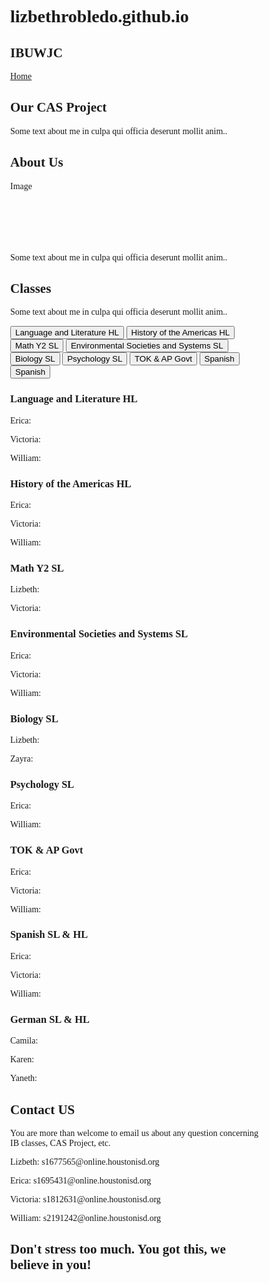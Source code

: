 # lizbethrobledo.github.io
<html>
<head>
<meta name="viewport" content="width=device-width, initial-scale=1">
<style>
* {
  box-sizing: border-box;
}

/* Add a gray background color with some padding */
body {
  font-family: Times New Roman;
  padding: 20px;
  background: #153243;
}

/* Header/Blog Title */
.header {
  padding: 30px;
  font-size: 40px;
  text-align: center;
  background: #F4EDED;
}

/* Fake image */
.fakeimg {
  background-color: #aaa;
  width: 100%;
  padding: 20px;
}

/* Add a card effect for articles */
.card {
   background-color: white;
   padding: 20px;
   margin-top: 20px;
}

/* Clear floats after the columns */
.row:after {
  content: "";
  display: table;
  clear: both;
}

/* Footer */
.footer {
  padding: 20px;
  text-align: center;
  background: #F4EDED;
  margin-top: 20px;
}

/* Responsive layout - when the screen is less than 800px wide, make the two columns stack on top of each other instead of next to each other */
@media screen and (max-width: 800px) {
  .leftcolumn, .rightcolumn {   
    width: 100%;
    padding: 0;
  }
}
</style>
</head>

<body>

<div class="header">
  <h2>IBUWJC</h2>
</div>

<head>
<meta name="viewport" content="width=device-width, initial-scale=1">
<style>
body {
  margin: 0;
  font-family: Times New Roman, Helvetica, sans-serif;
}

.topnav {
  overflow: hidden;
  background-color: #333;
}

.topnav a {
  float: left;
  color: #f2f2f2;
  text-align: center;
  padding: 14px 16px;
  text-decoration: none;
  font-size: 17px;
}

.topnav a:hover {
  background-color: Gray;
  color: white;
}

.topnav a.active {
  background-color: Gray;
  color: white;
}
</style>
</head>
<body>

<div class="topnav">
  <a class="active" href="#home">Home</a>
</div>

 <div class="rightcolumn">
    <div class="card">
      <h2>Our CAS Project</h2>
      <p>Some text about me in culpa qui officia deserunt mollit anim..</p>
    </div>

 <div class="rightcolumn">
    <div class="card">
      <h2>About Us</h2>
      <div class="fakeimg" style="height:100px;">Image</div>
      <p>Some text about me in culpa qui officia deserunt mollit anim..</p>
    </div>


 <div class="rightcolumn">
    <div class="card">
      <h2>Classes</h2>
      <p>Some text about me in culpa qui officia deserunt mollit anim..</p>
      </div>
<head>
<meta name="viewport" content="width=device-width, initial-scale=1">
<style>
body {font-family: Times New Roman;}

/* Style the tab */
.tab {
  overflow: hidden;
  border: 1px solid #ccc;
  background-color: #f1f1f1;
}

/* Style the buttons inside the tab */
.tab button {
  background-color: #f1f1f1;
  float: left;
  border: none;
  outline: none;
  cursor: pointer;
  padding: 14px 16px;
  transition: 0.3s;
  font-size: 17px;
}

/* Change background color of buttons on hover */
.tab button:hover {
  background-color: gray;
}

/* Create an active/current tablink class */
.tab button.active {
  background-color: gray;
}

/* Style the tab content */
.tabcontent {
  display: #F1F5F7;
  padding: 6px 12px;
  border: 1px solid gray;
  border-top: none;
}
</style>
</head>
<body>

<div class="tab">
  <button class="tablinks" onclick="openCity(event, 'Language and Literature HL')">Language and Literature HL</button>
  <button class="tablinks" onclick="openCity(event, 'History of the Americas HL')">History of the Americas HL</button>
  <button class="tablinks" onclick="openCity(event, 'Math Y2 SL')">Math Y2 SL</button>
  <button class="tablinks" onclick="openCity(event, 'Environmental Societies and Systems SL')">Environmental Societies and Systems SL</button>
  <button class="tablinks" onclick="openCity(event, 'Biology SL')">Biology SL</button>
  <button class="tablinks" onclick="openCity(event, 'Psychology SL')">Psychology SL</button>
  <button class="tablinks" onclick="openCity(event, 'TOK & AP Govt')">TOK & AP Govt</button>
  <button class="tablinks" onclick="openCity(event, 'Spanish SL & HL')">Spanish</button>
  <button class="tablinks" onclick="openCity(event, 'German SL & HL')">Spanish</button>
</div>

<div id="Language and Literature HL" class="tabcontent">
  <h3>Language and Literature HL</h3>
  <p>Erica: </p>
  <p>Victoria: </p>
  <p>William: </p>
</div>

<div id="History of the Americas HL" class="tabcontent">
  <h3>History of the Americas HL</h3>
  <p>Erica: </p>
  <p>Victoria: </p>
  <p>William: </p>
</div>

<div id="Math Y2 SL" class="tabcontent">
  <h3>Math Y2 SL</h3>
  <p>Lizbeth: </p>
  <p>Victoria: </p>
</div>

<div id="Environmental Societies and Systems SL" class="tabcontent">
  <h3>Environmental Societies and Systems SL</h3>
  <p>Erica: </p>
  <p>Victoria: </p>
  <p>William: </p>
</div>

<div id="Biology SL" class="tabcontent">
  <h3>Biology SL</h3>
  <p>Lizbeth: </p>
  <p>Zayra: </p>
</div>

<div id="Psychology SL" class="tabcontent">
  <h3>Psychology SL</h3>
  <p>Erica: </p>
  <p>William: </p>
</div>

<div id="TOK & AP Govt" class="tabcontent">
  <h3>TOK & AP Govt</h3>
  <p>Erica: </p>
  <p>Victoria: </p>
  <p>William: </p>
</div>

<div id="Spanish SL & HL" class="tabcontent">
  <h3>Spanish SL & HL</h3>
  <p>Erica: </p>
  <p>Victoria: </p>
  <p>William: </p>
</div>

<div id="German SL & HL" class="tabcontent">
  <h3>German SL & HL</h3>
  <p>Camila: </p>
  <p>Karen: </p>
  <p>Yaneth: </p>
</div>

<script>
function openCity(evt, cityName) {
  var i, tabcontent, tablinks;
  tabcontent = document.getElementsByClassName("tabcontent");
  for (i = 0; i < tabcontent.length; i++) {
    tabcontent[i].style.display = "none";
  }
  tablinks = document.getElementsByClassName("tablinks");
  for (i = 0; i < tablinks.length; i++) {
    tablinks[i].className = tablinks[i].className.replace(" active", "");
  }
  document.getElementById(cityName).style.display = "block";
  evt.currentTarget.className += " active";
}
</script>  
</body>

 <div class="rightcolumn">
    <div class="card">
      <h2>Contact US</h2>
      <p>You are more than welcome to email us about any question concerning IB classes, CAS Project, etc.</p>
      <p>Lizbeth: s1677565@online.houstonisd.org</p>
      <p>Erica: s1695431@online.houstonisd.org</p>
      <p>Victoria: s1812631@online.houstonisd.org</p>
      <p>William: s2191242@online.houstonisd.org</p>
    </div>
 
<div class="footer">
  <h2>Don't stress too much. You got this, we believe in you!</h2>
</div>


